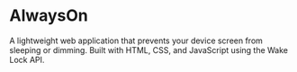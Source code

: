 # AlwaysOn
A lightweight web application that prevents your device screen from sleeping or dimming. Built with HTML, CSS, and JavaScript using the Wake Lock API.
